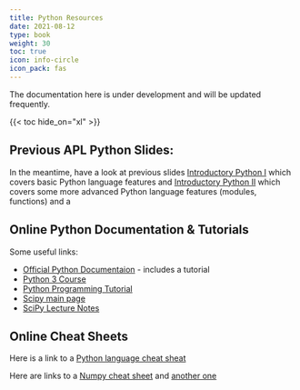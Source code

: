 ```yaml
---
title: Python Resources
date: 2021-08-12
type: book
weight: 30
toc: true
icon: info-circle
icon_pack: fas
---
```


The documentation here is under development and will be updated frequently.

 {{< toc hide_on="xl" >}}


## Previous APL Python Slides:

In the meantime, have a look at previous slides [Introductory Python
I](http://physicslabs.ucd.ie/~apl/labs_master/Python/2019/Python%20I.pdf)
which covers basic Python language features and [Introductory Python
II](http://physicslabs.ucd.ie/~apl/labs_master/Python/2019/Python%20II.pdf)
which covers some more advanced Python language features (modules, functions)
and a 

## Online Python Documentation & Tutorials

Some useful links:
 * [Official Python Documentaion](https://docs.python.org/) - includes a tutorial
 * [Python 3 Course](https://www.python-course.eu/python3_course.php)
 * [Python Programming Tutorial](https://www.programiz.com/python-programming)
 * [Scipy main page](https://www.scipy.org)
 * [SciPy Lecture Notes](https://scipy-lectures.github.io)

## Online Cheat Sheets

Here is a link to a [Python language cheat sheat](https://perso.limsi.fr/pointal/_media/python:cours:mementopython3-english.pdf)

Here are links to a [Numpy cheat sheet](https://www.dataquest.io/blog/numpy-cheat-sheet) and [another one](https://s3.amazonaws.com/assets.datacamp.com/blog_assets/Numpy_Python_Cheat_Sheet.pdf)


